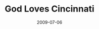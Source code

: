 ---
layout: media
category: media
series: "We Love Cincinnati"
title: "God Loves Cincinnati"
date: 2009-07-06
description: "Chuck Mingo shares the four actions of a city lover."
video: "https://s3.amazonaws.com/crossroadsvideomessages/WeLove1.mp4"
video-poster: "https://www.crossroads.net/uploadedfiles/WeLove1-still.jpg"
---